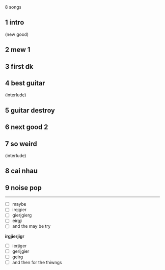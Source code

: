 8 songs

## 1 intro
(new good)
## 2 mew 1
## 3 first dk
## 4 best guitar
(interlude)
## 5 guitar destroy
## 6 next good 2
## 7 so weird
(interlude)
## 8 cai nhau
## 9 noise pop

---
- [ ] maybe
- [ ] irejgier
- [ ] gierjgierg
- [ ] eirgji
- [ ] and the
may be try

**irgjierjigr**
- [ ] ierjiger
- [ ] gerijgier
- [ ] geirg
- [ ] and then for the thiwngs